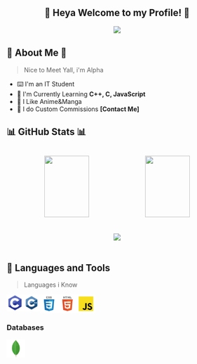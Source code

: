 <!-- Welcome section. -->
<div align="center">
  <h2> 🌸 Heya Welcome to my Profile! 🌸</h2>
  <a href="https://github.com/alpharyz3">
    <img src="https://readme-typing-svg.herokuapp.com?color=%23AF0FF7&size=25&center=true&vCenter=true&lines=Anime+Addicted;Certified+Dumbass;Profesional+BotMancer"/>
  </a>
  <br />
</div>

<!-- About section. -->
<h2> 🌌 About Me 🌌 </h2>

> Nice to Meet Yall, i'm Alpha

- ⌨️ I'm an IT Student
- 🌱 I'm Currently Learning **C++, C, JavaScript**
- 💜 I Like Anime&Manga
- 🎲 I do Custom Commissions **[Contact Me]**

<!-- Stats section. -->
<h2>📊 GitHub Stats 📊</h2>

  <br />  
  <div align="center">
    <img height="140px" width="45%" src="https://github-readme-stats.vercel.app/api?username=AlphaRyz3&hide_border=true&hide_title=true&count_private=true&include_all_commits=true&show_icons=true&theme=tokyonight" />
    <img height="140px" width="45%" src="https://github-readme-stats.vercel.app/api/top-langs/?username=AlphaRyz3&layout=compact&langs_count=8&count_private=true&theme=tokyonight"/>
  </div>
  <br />
  <br />  
  <div align="center">
    <img width="68%" src="https://activity-graph.herokuapp.com/graph?username=AlphaRyz3&bg_color=292d3e&color=a6accd&line=c792ea&point=89ddff&hide_border=true" />
  </div>
  
  <br />

<!--
<h2>🌐 Contact Me 🌐</h2>

> How to contact me.

- Discord: AlphaRyze#1782
- Fiverr: [click me!](https://it.fiverr.com/alpharyze/create-a-custom-discord-bot-for-you)
- Telegram: [also me!](https://t.me/AlphaRyze)
-->

<!-- Spotify section.
<h2>🎵 Spotify</h2>

> Music I like to listen to.

<a href="https://open.spotify.com/user/">
  <img src="https://spotify-readme-widget.herokuapp.com/api/spotify/now" />
</a>  -->

<!-- Tech section. -->
<h2>🔨 Languages and Tools</h2>

> Languages i Know

<div style='display: flex'>
  <img src="./assets/icons/c/c.png" width="38" height="38" alt="C" />
  <img src="./assets/icons/c++/c++.png" width="38" height="38" alt="C" />
  <img src="./assets/icons/css/css.svg" width="42" alt="CSS" />
  <img src="./assets/icons/html/html.svg" width="42" alt="HTML" />
  <img src="./assets/icons/javascript/javascript.svg" width="42" alt="JavaScript" />
</div>

<h3> Databases </h3>

<div style='display: flex'>
  <img src="./assets/icons/mongodb/mongodb.svg" width="42" alt="MongoDB" /> &nbsp;
</div>
  
